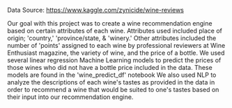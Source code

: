 Data Source: https://www.kaggle.com/zynicide/wine-reviews

Our goal with this project was to create a wine recommendation engine based on certain attributes of each wine. Attributes used included place of origin; 'country,' 'province/state, & 'winery.' Other attributes included the number of 'points' assigned to each wine by professional reviewers at Wine Enthusiast magazine, the variety of wine, and the price of a bottle.
We used several linear regression Machine Learning models to predict the prices of those wines who did not have a bottle price included in the data.
    These models are found in the 'wine_predict_df' notebook
We also used NLP to analyze the descriptions of each wine's tastes as provided in the data in order to recommend a wine that would be suited to one's tastes based on their input into our recommendation engine.
